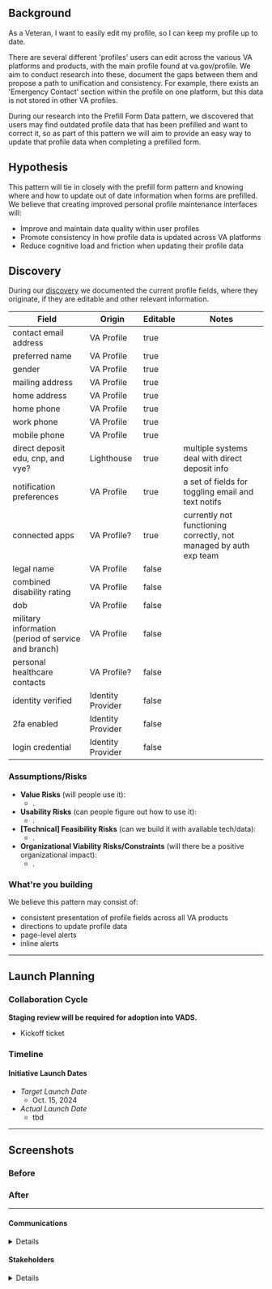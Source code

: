 ## Background

As a Veteran, I want to easily edit my profile, so I can keep my profile up to date.

There are several different 'profiles' users can edit across the various VA platforms and products, with the main profile found at va.gov/profile. We aim to conduct research into these, document the gaps between them and propose a path to unification and consistency. For example, there exists an 'Emergency Contact' section within the profile on one platform, but this data is not stored in other VA profiles. 

During our research into the Prefill Form Data pattern, we discovered that users may find outdated profile data that has been prefilled and want to correct it, so as part of this pattern we will aim to provide an easy way to update that profile data when completing a prefilled form. 

## Hypothesis
This pattern will tie in closely with the prefill form pattern and knowing where and how to update out of date information when forms are prefilled. We believe that creating improved personal profile maintenance interfaces will:
- Improve and maintain data quality within user profiles
- Promote consistency in how profile data is updated across VA platforms
- Reduce cognitive load and friction when updating their profile data


## Discovery

During our [discovery](https://github.com/department-of-veterans-affairs/va.gov-team/blob/master/products/authenticated-patterns/engineering/%2337-discover-current-profile-patterns-and-data.md) we documented the current profile fields, where they originate, if they are editable and other relevant information.

| Field                                               | Origin            | Editable | Notes                                                             |
| --------------------------------------------------- | ----------------- | -------- | ----------------------------------------------------------------- |
| contact email address                               | VA Profile        | true     |                                                                   |
| preferred name                                      | VA Profile        | true     |                                                                   |
| gender                                              | VA Profile        | true     |                                                                   |
| mailing address                                     | VA Profile        | true     |                                                                   |
| home address                                        | VA Profile        | true     |                                                                   |
| home phone                                          | VA Profile        | true     |                                                                   |
| work phone                                          | VA Profile        | true     |                                                                   |
| mobile phone                                        | VA Profile        | true     |                                                                   |
| direct deposit edu, cnp, and vye?                   | Lighthouse        | true     | multiple systems deal with direct deposit info                    |
| notification preferences                            | VA Profile        | true     | a set of fields for toggling email and text notifs                |
| connected apps                                      | VA Profile?       | true     | currently not functioning correctly, not managed by auth exp team |
| legal name                                          | VA Profile        | false    |                                                                   |
| combined disability rating                          | VA Profile        | false    |                                                                   |
| dob                                                 | VA Profile        | false    |                                                                   |
| military information (period of service and branch) | VA Profile        | false    |                                                                   |
| personal healthcare contacts                        | VA Profile?       | false    |                                                                   |
| identity verified                                   | Identity Provider | false    |                                                                   |
| 2fa enabled                                         | Identity Provider | false    |                                                                   |
| login credential                                    | Identity Provider | false    |                                                                   |


### Assumptions/Risks

- **Value Risks** (will people use it): 
  - .
- **Usability Risks** (can people figure out how to use it):
  - .
- **[Technical] Feasibility Risks** (can we build it with available tech/data):
  - .  
- **Organizational Viability Risks/Constraints** (will there be a positive organizational impact):
  - .
 
### What're you building

We believe this pattern may consist of:
- consistent presentation of profile fields across all VA products
- directions to update profile data
- page-level alerts
- inline alerts


--- 

## Launch Planning
### Collaboration Cycle
**Staging review will be required for adoption into VADS.**

- Kickoff ticket

### Timeline 

#### Initiative Launch Dates
- *Target Launch Date*
  - Oct. 15, 2024
- *Actual Launch Date* 
  - tbd

---
   
## Screenshots

### Before

### After

---

#### Communications
<details>

- Team Name: Authenticated Experience Design Patterns
- GitHub Label(s): 
- Slack channel: tmf-auth-exp-design-patterns
- Product POCs: Becky Phung (VA Product Owner), Lynn Stahl (Agile6 Product Manager)

</details>


#### Stakeholders
<details>
  
- Office/Department: OCTO/VA Design System, USDS/USWDS
- Contact(s): Matt Dingee (VADS), Kevin Hoffman (VADS), 
 
</details>
